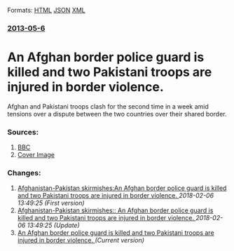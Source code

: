 
Formats: [HTML](/news/2013/05/6/an-afghan-border-police-guard-is-killed-and-two-pakistani-troops-are-injured-in-border-violence.html)  [JSON](/news/2013/05/6/an-afghan-border-police-guard-is-killed-and-two-pakistani-troops-are-injured-in-border-violence.json)  [XML](/news/2013/05/6/an-afghan-border-police-guard-is-killed-and-two-pakistani-troops-are-injured-in-border-violence.xml)  

### [2013-05-6](/news/2013/05/6/index.md)

##### 
# An Afghan border police guard is killed and two Pakistani troops are injured in border violence. 

Afghan and Pakistani troops clash for the second time in a week amid tensions over a dispute between the two countries over their shared border.


### Sources:

1. [BBC](http://www.bbc.co.uk/news/world-asia-22427641)
1. [Cover Image](http://ichef.bbci.co.uk/news/1024/media/images/67441000/jpg/_67441096_67441095.jpg)

### Changes:

1. [Afghanistan-Pakistan skirmishes:An Afghan border police guard is killed and two Pakistani troops are injured in border violence. ](/news/2013/05/6/afghanistanapakistan-skirmishes-pan-afghan-border-police-guard-is-killed-and-two-pakistani-troops-are-injured-in-border-violence.md) _2018-02-06 13:49:25 (First version)_
2. [Afghanistan-Pakistan skirmishes:: An Afghan border police guard is killed and two Pakistani troops are injured in border violence. ](/news/2013/05/6/afghanistan-pakistan-skirmishes-an-afghan-border-police-guard-is-killed-and-two-pakistani-troops-are-injured-in-border-violence.md) _2018-02-06 13:49:25 (Update)_
2. [An Afghan border police guard is killed and two Pakistani troops are injured in border violence. ](/news/2013/05/6/an-afghan-border-police-guard-is-killed-and-two-pakistani-troops-are-injured-in-border-violence.md) _(Current version)_
